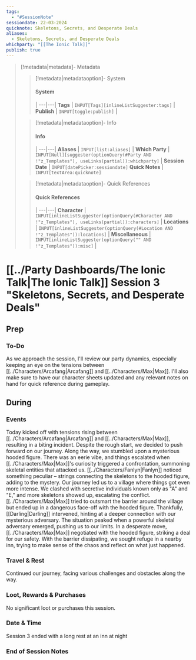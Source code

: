 ```yaml
---
tags:
  - "#SessionNote"
sessiondate: 22-03-2024
quicknote: Skeletons, Secrets, and Desperate Deals
aliases:
  - Skeletons, Secrets, and Desperate Deals
whichparty: "[[The Ionic Talk]]"
publish: true
---
```

> [!metadata|metadata]- Metadata 
>> [!metadata|metadataoption]- System
>> #### System
>>  |
>> ---|---|
> **Tags** | `INPUT[Tags][inlineListSuggester:tags]` |
> **Publish** | `INPUT[toggle:publish]` |
>
>
>> [!metadata|metadataoption]- Info
>> #### Info
>>  |
>> ---|---|
>> **Aliases** | `INPUT[list:aliases]` |
>> **Which Party** | `INPUT[Null][suggester(optionQuery(#Party AND !"z_Templates"), useLinks(partial)):whichparty]` |
>> **Session Date** | `INPUT[datePicker:sessiondate]`
>> **Quick Notes** |  `INPUT[textArea:quicknote]`
>
>> [!metadata|metadataoption]- Quick References
>> #### Quick References
>>  |
>> ---|---|
>> **Character** | `INPUT[inlineListSuggester(optionQuery(#Character AND !"z_Templates"), useLinks(partial)):characters]` |
>> **Locations** | `INPUT[inlineListSuggester(optionQuery(#Location AND !"z_Templates")):locations]` |
>> **Miscellaneous** | `INPUT[inlineListSuggester(optionQuery("" AND !"z_Templates")):misc]` |

#  [[../Party Dashboards/The Ionic Talk|The Ionic Talk]] Session 3 "Skeletons, Secrets, and Desperate Deals"
## Prep
### To-Do

As we approach the session, I'll review our party dynamics, especially keeping an eye on the tensions between [[../Characters/Arcafang|Arcafang]] and [[../Characters/Max|Max]]. I'll also make sure to have our character sheets updated and any relevant notes on hand for quick reference during gameplay.

## During
### Events

Today kicked off with tensions rising between [[../Characters/Arcafang|Arcafang]] and [[../Characters/Max|Max]], resulting in a biting incident. Despite the rough start, we decided to push forward on our journey. Along the way, we stumbled upon a mysterious hooded figure. There was an eerie vibe, and things escalated when [[../Characters/Max|Max]]'s curiosity triggered a confrontation, summoning skeletal entities that attacked us. [[../Characters/Fanlyn|Fanlyn]] noticed something peculiar – strings connecting the skeletons to the hooded figure, adding to the mystery. Our journey led us to a village where things got even more intense. We clashed with secretive individuals known only as "A" and "E," and more skeletons showed up, escalating the conflict. [[../Characters/Max|Max]] tried to outsmart the barrier around the village but ended up in a dangerous face-off with the hooded figure. Thankfully, [[Darling|Darling]] intervened, hinting at a deeper connection with our mysterious adversary. The situation peaked when a powerful skeletal adversary emerged, pushing us to our limits. In a desperate move, [[../Characters/Max|Max]] negotiated with the hooded figure, striking a deal for our safety. With the barrier dissipating, we sought refuge in a nearby inn, trying to make sense of the chaos and reflect on what just happened.

### Travel & Rest

Continued our journey, facing various challenges and obstacles along the way.

### Loot, Rewards & Purchases

No significant loot or purchases this session.

### Date & Time

Session 3 ended with a long rest at an inn at night

### End of Session Notes
